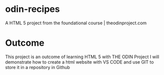 # odin-recipes
A HTML 5 project from the foundational course | theodinproject.com

# Outcome 
This project is an outcome of learning HTML 5 with THE ODIN Project 
I will demonstrate how to create a html website with VS CODE
and use GIT to store it in a repository in Github
